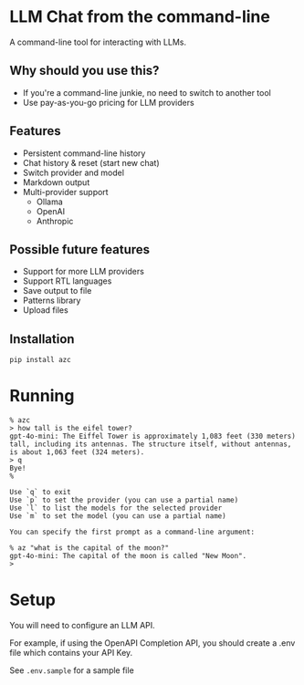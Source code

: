 # LLM Chat from the command-line

A command-line tool for interacting with LLMs.

## Why should you use this?

- If you're a command-line junkie, no need to switch to another tool
- Use pay-as-you-go pricing for LLM providers

## Features

- Persistent command-line history
- Chat history & reset (start new chat)
- Switch provider and model
- Markdown output
- Multi-provider support
  - Ollama
  - OpenAI
  - Anthropic

## Possible future features

- Support for more LLM providers
- Support RTL languages
- Save output to file
- Patterns library
- Upload files

## Installation

    pip install azc

# Running

    % azc
    > how tall is the eifel tower?
    gpt-4o-mini: The Eiffel Tower is approximately 1,083 feet (330 meters) tall, including its antennas. The structure itself, without antennas, is about 1,063 feet (324 meters).
    > q
    Bye!
    %

    Use `q` to exit
    Use `p` to set the provider (you can use a partial name)
    Use `l` to list the models for the selected provider
    Use `m` to set the model (you can use a partial name)

    You can specify the first prompt as a command-line argument:

    % az "what is the capital of the moon?"
    gpt-4o-mini: The capital of the moon is called "New Moon".
    >

# Setup

You will need to configure an LLM API.

For example, if using the OpenAPI Completion API, you should create a .env file which contains your API Key.

See `.env.sample` for a sample file
